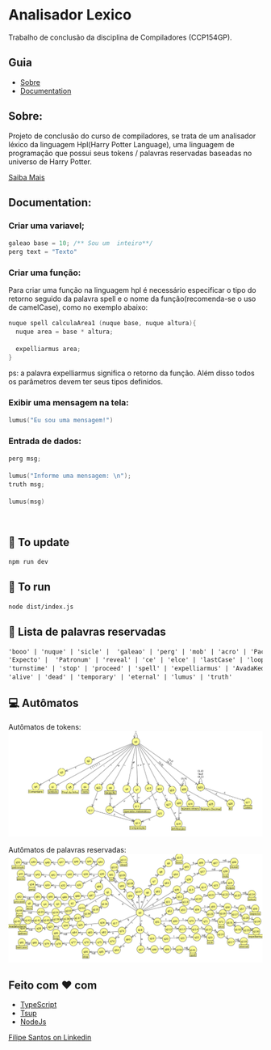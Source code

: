 # Analisador Lexico
Trabalho de conclusão da disciplina de Compiladores (CCP154GP).

## Guia

- [Sobre](#sobre)
- [Documentation](#documentation)

## Sobre:
Projeto de conclusão do curso de compiladores, se trata de um analisador léxico da linguagem Hpl(Harry Potter Language), uma linguagem de programação que possui seus tokens / palavras reservadas baseadas no universo de Harry Potter.

[Saiba Mais](https://great-cotton-8c1.notion.site/Analisador-L-xico-b9a46962e14e48f4aeecb03519c80fdd)

## Documentation:

### Criar uma variavel;
```cpp
galeao base = 10; /** Sou um  inteiro**/
perg text = "Texto"
```

### Criar uma função:
Para criar uma função na linguagem hpl é necessário especificar o tipo do retorno seguido da palavra spell e o nome da função(recomenda-se o uso de camelCase), como no exemplo abaixo:

```cpp
nuque spell calculaArea1 (nuque base, nuque altura){
  nuque area = base * altura;
  
  expelliarmus area;
}
```

ps: a palavra expelliarmus significa o retorno da função. Além disso todos os parâmetros devem ter seus tipos definidos.

### Exibir uma mensagem na tela:

```cpp
lumus("Eu sou uma mensagem!")
```

### Entrada de dados:
```cpp
perg msg;

lumus("Informe uma mensagem: \n");
truth msg;

lumus(msg)
```

<br>

## :construction_worker: To update
```bash
npm run dev
```

## :rocket: To run 
```bash
node dist/index.js
```

## :page_facing_up: Lista de palavras reservadas
```txt
'booo' | 'nuque' | 'sicle' |  'galeao' | 'perg' | 'mob' | 'acro' | 'Pacto' | 
'Expecto' |  'Patronum' | 'reveal' | 'ce' | 'elce' | 'lastCase' | 'loop' | 
'turnstime' | 'stop' | 'proceed' | 'spell' | 'expelliarmus' | 'AvadaKedavra' | 
'alive' | 'dead' | 'temporary' | 'eternal' | 'lumus' | 'truth'
```

## :computer: Autômatos
Autômatos de tokens:
![](automatos/automato-tokens.png)

Autômatos de palavras reservadas:
![](automatos/automato-palavras-reservadas.png)

## Feito com :heart: com
- [TypeScript](https://www.typescriptlang.org/docs/)
- [Tsup](https://github.com/egoist/tsup)
- [NodeJs](https://nodejs.org/en)


[Filipe Santos on Linkedin](https://www.linkedin.com/in/filipemarquesdeveloper/)
